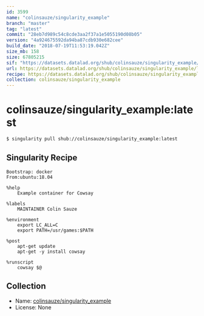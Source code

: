 ```yaml
---
id: 3599
name: "colinsauze/singularity_example"
branch: "master"
tag: "latest"
commit: "28eb7d989c54c8cde3aa2f37a1e5055190d08b05"
version: "4a924675592da94ba87cdb930e682cee"
build_date: "2018-07-19T11:53:19.042Z"
size_mb: 158
size: 67805215
sif: "https://datasets.datalad.org/shub/colinsauze/singularity_example/latest/2018-07-19-28eb7d98-4a924675/4a924675592da94ba87cdb930e682cee.simg"
url: https://datasets.datalad.org/shub/colinsauze/singularity_example/latest/2018-07-19-28eb7d98-4a924675/
recipe: https://datasets.datalad.org/shub/colinsauze/singularity_example/latest/2018-07-19-28eb7d98-4a924675/Singularity
collection: colinsauze/singularity_example
---
```


# colinsauze/singularity_example:latest

```bash
$ singularity pull shub://colinsauze/singularity_example:latest
```

## Singularity Recipe

```singularity
Bootstrap: docker
From:ubuntu:18.04

%help
    Example container for Cowsay

%labels
    MAINTAINER Colin Sauze

%environment
    export LC_ALL=C
    export PATH=/usr/games:$PATH
    
%post  
    apt-get update
    apt-get -y install cowsay

%runscript
    cowsay $@
```

## Collection

 - Name: [colinsauze/singularity_example](https://github.com/colinsauze/singularity_example)
 - License: None

